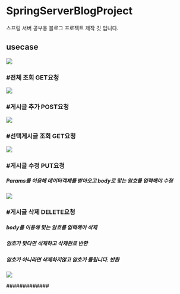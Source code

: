 # SpringServerBlogProject
스프링 서버 공부용 블로그 프로젝트 제작 깃 입니다.

<h2>usecase</h2>

<img src ="https://github.com/skah1061/SpringServerBlogProject/assets/81159848/184368a1-93c8-4d03-8af4-b23e57309d50">

<h3>#전체 조회 GET요청</h3>
<img src="https://github.com/skah1061/SpringServerBlogProject/assets/81159848/4201038b-59b5-4de5-9d2e-10defbedbad1">

<h3>#게시글 추가 POST요청</h3>
<img src="https://github.com/skah1061/SpringServerBlogProject/assets/81159848/a5804f4e-1557-4f4e-adc3-a1c8077d768b">

<h3>#선택게시글 조회 GET요청</h3>
<img src="https://github.com/skah1061/SpringServerBlogProject/assets/81159848/00a11db2-771a-4e99-9def-56f1a1c031f9">

<h3>#게시글 수정 PUT요청</h3>
<h5>Params를 이용해 데이터객체를 받아오고 body로 맞는 암호를 입력해야 수정</h5>
<img src="https://github.com/skah1061/SpringServerBlogProject/assets/81159848/543220db-38b6-48fc-a7dc-30380a56afb8">

<h3>#게시글 삭제 DELETE요청</h3>
<h5>body를 이용해 맞는 암호를 입력해야 삭제</h5>
<h5>암호가 맞다면 삭제하고 삭제완료 반환</h5>
<h5>암호가 아니라면 삭제하지않고 암호가 틀립니다. 반환</h5>
<img src="https://github.com/skah1061/SpringServerBlogProject/assets/81159848/2677b01e-367e-496a-bad0-7c2ec734f869">

#############
